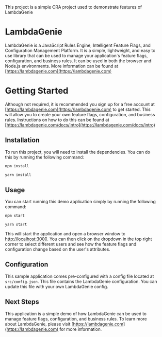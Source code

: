 This project is a simple CRA project used to demonstrate features of LambdaGenie

# LambdaGenie

LambdaGenie is a JavaScript Rules Engine, Intelligent Feature Flags, and Configuration Management Platform. It is a simple, lightweight, and easy to use library that can be used to manage your application's feature flags, configuration, and business rules. It can be used in both the browser and Node.js environments. More information can be found at [https://lambdagenie.com](https://lambdagenie.com)


# Getting Started

Although not required, it is recommended you sign up for a free account at [https://lambdagenie.com](https://lambdagenie.com) to get started. This will allow you to create your own feature flags, configuration, and business rules. Instructions on how to do this can be found at [https://lambdagenie.com/docs/intro](https://lambdagenie.com/docs/intro)

## Installation
To run this project, you will need to install the dependencies. You can do this by running the following command:

```bash
npm install 
```

```bash
yarn install
```

## Usage

You can start running this demo application simply by running the following command:

```bash
npm start
```

```bash
yarn start
```

This will start the application and open a browser window to [http://localhost:3000](http://localhost:3000). You can then click on the dropdown in the top right corner to select different users and see how the feature flags and configuration change based on the user's attributes.

## Configuration

This sample application comes pre-configured with a config file located at `src/config.json`. This file contains the LambdaGenie configuration. You can update this file with your own LambdaGenie config. 


## Next Steps

This application is a simple demo of how LambdaGenie can be used to manage feature flags, configuration, and business rules. To learn more about LambdaGenie, please visit [https://lambdagenie.com](https://lambdagenie.com) for more information.

